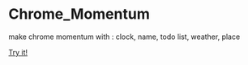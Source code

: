 # Chrome_Momentum

make chrome momentum
with : clock, name, todo list, weather, place

<a href="index.html">Try it!</a>